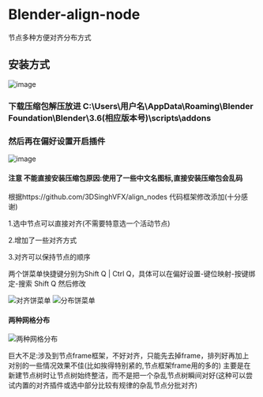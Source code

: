 # Blender-align-node
节点多种方便对齐分布方式
## 安装方式
![image](https://github.com/yunkezengren/Blender-align-node/assets/98995559/5a2d8163-e825-4b93-8860-a02652a390da)
### 下载压缩包解压放进 C:\Users\用户名\AppData\Roaming\Blender Foundation\Blender\3.6(相应版本号)\scripts\addons 
### 然后再在偏好设置开启插件
![image](https://github.com/yunkezengren/Blender-align-node/assets/98995559/4b5b6687-229a-494d-92f5-edb3ac06a810)
#### 注意 不能直接安装压缩包原因:使用了一些中文名图标,直接安装压缩包会乱码
根据https://github.com/3DSinghVFX/align_nodes 代码框架修改添加(十分感谢)

1.选中节点可以直接对齐(不需要特意选一个活动节点)

2.增加了一些对齐方式

3.对齐可以保持节点的顺序

两个饼菜单快捷键分别为Shift Q | Ctrl Q，具体可以在偏好设置-键位映射-按键绑定-搜索 Shift Q 然后修改

![对齐饼菜单](https://github.com/yunkezengren/Blender-align-node/assets/98995559/61279459-67f0-4141-a7da-447cdbd05a35)
![分布饼菜单](https://github.com/yunkezengren/Blender-align-node/assets/98995559/fed572e1-5956-432b-b789-22120c8b3a63)

#### 两种网格分布
![两种网格分布](https://github.com/yunkezengren/Blender-align-node/assets/98995559/868a4db2-27b0-4705-8028-ca6136025cd6)


巨大不足:涉及到节点frame框架，不好对齐，只能先去掉frame，排列好再加上
对别的一些情况效果不佳(比如挨得特别紧的,节点框架frame用的多的)
主要是在新建节点树时让节点树始终整洁，而不是把一个杂乱节点树瞬间对好(这种可以尝试内置的对齐插件或选中部分比较有规律的杂乱节点分批对齐)
